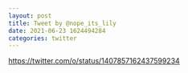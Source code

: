 ```yaml
--- 
layout: post 
title: Tweet by @nope_its_lily 
date: 2021-06-23 1624494284 
categories: twitter 
--- 
```

https://twitter.com/o/status/1407857162437599234
